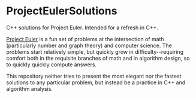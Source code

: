 # ProjectEulerSolutions
C++ solutions for Project Euler. Intended for a refresh in C++.

[Project Euler](https://projecteuler.net/) is a fun set of problems at the intersection of math (particularly number and graph theory) and computer science.
The problems start relatively simple, but quickly grow in difficulty--requiring comfort both in the requisite branches of math and in algorithm design, so to quickly quickly compute answers.

This repository neither tries to present the most elegant nor the fastest solutions to any particular problem, but instead be a practice in C++ and algorithm analysis.
